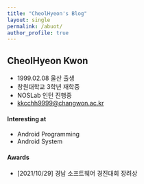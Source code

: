 ```yaml
---
title: "CheolHyeon's Blog"
layout: single
permalink: /abuot/
author_profile: true
---
```


## CheolHyeon Kwon
- 1999.02.08 울산 출생
- 창원대학교 3학년 재학중 
- NOSLab 인턴 진행중 
- kkcchh9999@changwon.ac.kr

#### Interesting at 
- Android Programming
- Android System 

#### Awards
- [2021/10/29] 경남 소프트웨어 경진대회 장려상
